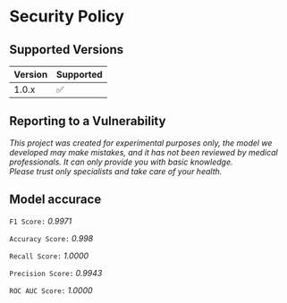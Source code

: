 # Security Policy

## Supported Versions

| Version | Supported          |
| ------- | ------------------ |
| 1.0.x   | :white_check_mark: |

## Reporting to a Vulnerability

*This project was created for experimental purposes only, the model we developed may make mistakes, and it has not been reviewed by medical professionals. It can only provide you with basic knowledge.  
Please trust only specialists and take care of your health.*

## Model accurace

`F1 Score:` *0.9971*

`Accuracy Score:` *0.998*

`Recall Score:` *1.0000*

`Precision Score:` *0.9943*

`ROC AUC Score:` *1.0000*

